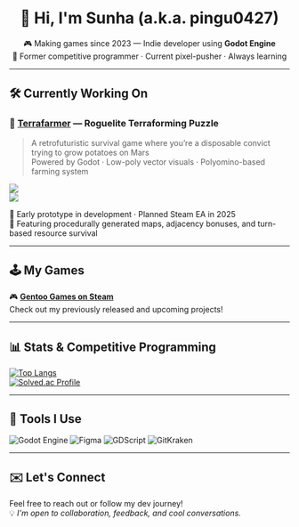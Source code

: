 <h1 align="center">👋 Hi, I'm Sunha (a.k.a. pingu0427)</h1>
<p align="center">
  🎮 Making games since 2023 — Indie developer using <strong>Godot Engine</strong><br>
  🧠 Former competitive programmer · Current pixel-pusher · Always learning
</p>

---

## 🛠️ Currently Working On

### 🌱 [Terrafarmer](https://github.com/pingu0427/Terrafarmer) — Roguelite Terraforming Puzzle
> A retrofuturistic survival game where you’re a disposable convict trying to grow potatoes on Mars  
> Powered by Godot · Low-poly vector visuals · Polyomino-based farming system

[![](https://img.shields.io/badge/PLAYSTYLE-Polyomino_+_Resource_Management-green?style=for-the-badge)]()  
[![](https://img.shields.io/badge/GENRE-Roguelite__Survival__Puzzle-yellow?style=for-the-badge)]()

🧪 Early prototype in development · Planned Steam EA in 2025  
🧩 Featuring procedurally generated maps, adjacency bonuses, and turn-based resource survival  

---

## 🕹️ My Games

🎮 [**Gentoo Games on Steam**](https://store.steampowered.com/search/?developer=Gentoo%20Games)  
Check out my previously released and upcoming projects!

---

## 📊 Stats & Competitive Programming

[![Top Langs](https://github-readme-stats.vercel.app/api/top-langs/?username=pingu0427&layout=compact&theme=default)](https://github.com/anuraghazra/github-readme-stats)  
[![Solved.ac Profile](http://mazassumnida.wtf/api/v2/generate_badge?boj=sunha2300)](https://solved.ac/sunha2300)

---

## 🧰 Tools I Use

![Godot Engine](https://img.shields.io/badge/GODOT-%233565F3.svg?style=for-the-badge&logo=godot-engine&logoColor=white)
![Figma](https://img.shields.io/badge/Figma-%23F24E1E.svg?style=for-the-badge&logo=figma&logoColor=white)
![GDScript](https://img.shields.io/badge/GDScript-%233565F3.svg?style=for-the-badge&logo=godot-engine&logoColor=white)
![GitKraken](https://img.shields.io/badge/GitKraken-%2310110F.svg?style=for-the-badge&logo=gitkraken&logoColor=green)

---

## ✉️ Let's Connect

Feel free to reach out or follow my dev journey!  
💡 *I'm open to collaboration, feedback, and cool conversations.*

